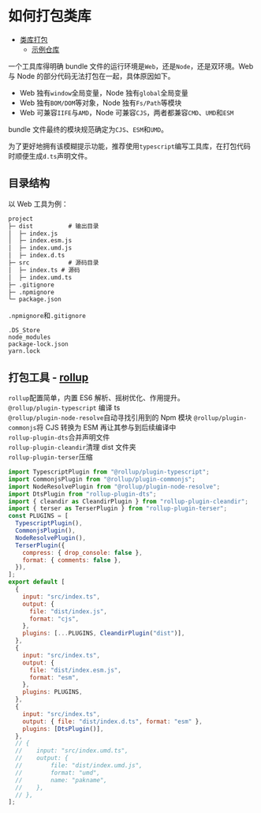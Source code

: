 # 如何打包类库

- [类库打包](https://juejin.cn/book/7034689774719860739/section/7036006603732025344)
  - [示例仓库](https://github.com/JowayYoung/fe-engineering/tree/main/js-lib/bruce-us)

一个工具库得明确 bundle 文件的运行环境是`Web`，还是`Node`，还是双环境。Web 与 Node 的部分代码无法打包在一起，具体原因如下。

- Web 独有`window`全局变量，Node 独有`global`全局变量
- Web 独有`BOM/DOM`等对象，Node 独有`Fs/Path`等模块
- Web 可兼容`IIFE`与`AMD`，Node 可兼容`CJS`，两者都兼容`CMD`、`UMD`和`ESM`

bundle 文件最终的模块规范确定为`CJS`、`ESM`和`UMD`。

为了更好地拥有该模糊提示功能，推荐使用`typescript`编写工具库，在打包代码时顺便生成`d.ts`声明文件。

## 目录结构

以 Web 工具为例：

```txt
project
├─ dist          # 输出目录
│  ├─ index.js
│  ├─ index.esm.js
│  ├─ index.umd.js
│  ├─ index.d.ts
├─ src           # 源码目录
│  ├─ index.ts # 源码
│  ├─ index.umd.ts
├─ .gitignore
├─ .npmignore
└─ package.json
```

`.npmignore`和`.gitignore`

```text
.DS_Store
node_modules
package-lock.json
yarn.lock
```

## 打包工具 - [rollup](https://rollupjs.org/guide/zh/)

`rollup`配置简单，内置 ES6 解析、摇树优化、作用提升。  
`@rollup/plugin-typescript` 编译 ts  
`@rollup/plugin-node-resolve`自动寻找引用到的 Npm 模块
`@rollup/plugin-commonjs`将 CJS 转换为 ESM 再让其参与到后续编译中  
`rollup-plugin-dts`合并声明文件  
`rollup-plugin-cleandir`清理 dist 文件夹  
`rollup-plugin-terser`压缩

```js
import TypescriptPlugin from "@rollup/plugin-typescript";
import CommonjsPlugin from "@rollup/plugin-commonjs";
import NodeResolvePlugin from "@rollup/plugin-node-resolve";
import DtsPlugin from "rollup-plugin-dts";
import { cleandir as CleandirPlugin } from "rollup-plugin-cleandir";
import { terser as TerserPlugin } from "rollup-plugin-terser";
const PLUGINS = [
  TypescriptPlugin(),
  CommonjsPlugin(),
  NodeResolvePlugin(),
  TerserPlugin({
    compress: { drop_console: false },
    format: { comments: false },
  }),
];
export default [
  {
    input: "src/index.ts",
    output: {
      file: "dist/index.js",
      format: "cjs",
    },
    plugins: [...PLUGINS, CleandirPlugin("dist")],
  },
  {
    input: "src/index.ts",
    output: {
      file: "dist/index.esm.js",
      format: "esm",
    },
    plugins: PLUGINS,
  },
  {
    input: "src/index.ts",
    output: { file: "dist/index.d.ts", format: "esm" },
    plugins: [DtsPlugin()],
  },
  // {
  // 	input: "src/index.umd.ts",
  // 	output: {
  // 		file: "dist/index.umd.js",
  // 		format: "umd",
  // 		name: "pakname",
  // 	},
  // },
];
```
